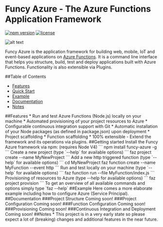 # Funcy Azure - The Azure Functions Application Framework
[![npm version](https://badge.fury.io/js/funcy-azure.svg)](https://badge.fury.io/js/funcy-azure)
[![license](https://img.shields.io/github/license/mashape/apistatus.svg?maxAge=2592000)]()

![alt text](https://azurenewsexplorer.blob.core.windows.net/funcyazure/funcyazure-logo.png)

Funcy Azure is the application framework for building web, 
mobile, IoT and event-based applications on [Azure Functions](https://functions.azure.com). 
It is a command line interface that helps you structure, build, test and deploy 
applications built with Azure Functions. Functionality is also extensible via Plugins.

##Table of Contents
* [Features](#features)
* [Quick Start](#quickstart)
* [Example](#example)
* [Documentation](#documentation)
* [Notes](#notes)

<a name="features"/>
##Features
* Run and test Azure Functions (Node.js) locally on your machine
* Automated provisioning of your project resources to Azure
* Configurable continuous integration support with Git
* Automatic installation of your Node packages (as defined in package.json) upon deployment   
* Project scaffolding
* Function scaffolding
* 100% extensible - Extend the framework and its operations via plugins. 

<a name="quickstart"/>
##Getting started
Install the Funcy Azure framework via npm: (requires Node V4)
```
npm install funcy-azure -g
```
Create a new project (type `--help` for available options)
```
faz project create --name MyNewProject
```
Add a new http triggered function (type `--help` for available options)
```
cd MyNewProject
faz function create --name MyFunction --event http
```
Run and test locally on your machine (type `--help` for available options)
```
faz function run --file MyFunction/index.js
```
Provisioning of resources to Azure (type --help for available options)
```
faz project provision 
```
To get an overview of all available commands and options simply type `faz --help`

<a name="example"/>
##Example
Here comes a more elaborate example including how to configure Azure (Service Principal).

<a name="documentation"/>
##Documentation
###Project Structure
Coming soon!
###Project Configuration
Coming soon!
###Function Configuration
Coming soon!
###Provisioning
Coming soon! 
###Continuous Integration and Deployment
Coming soon!

<a name="notes"/>
##Notes
* This project is in a very early state so please expect a lot of (breaking) changes and additional features in the near future. 